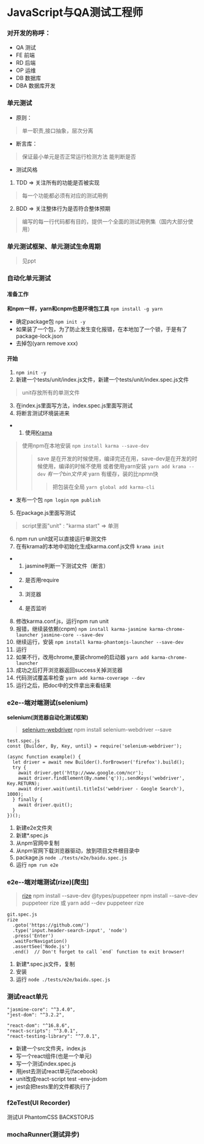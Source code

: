 # JavaScript与QA测试工程师
### 对开发的称呼：
* QA 测试
* FE 前端
* RD 后端
* OP 运维
* DB 数据库
* DBA 数据库开发

### 单元测试
* 原则：
> 单一职责,接口抽象，层次分离
* 断言库：
> 保证最小单元是否正常运行检测方法
> 能判断是否
* 测试风格
1. TDD => 关注所有的功能是否被实现
> 每一个功能都必须有对应的测试用例
2. BDD => 关注整体行为是否符合整体预期
> 编写的每一行代码都有目的，提供一个全面的测试用例集（国内大部分使用）

### 单元测试框架、单元测试生命周期
> 见ppt

### 自动化单元测试
#### 准备工作
**和npm一样，yarn和cnpm也是环境包工具**
`npm install -g yarn`
* 确定package包
`npm init -y`
* 如果装了一个包，为了防止发生变化报错，在本地加了一个锁，于是有了package-lock.json
* 去掉包(yarn remove xxx)
#### 开始
1. `npm init -y`
2. 新建一个tests/unit/index.js文件，新建一个tests/unit/index.spec.js文件
> unit存放所有的单测文件
3. 在index.js里面写方法，index.spec.js里面写测试
4. 将断言测试环境装进来
* 1. 使用[Krama](https://github.com/karma-runner/karma)

> 使用npm在本地安装
`npm install karma --save-dev`
>> save 是在开发的时候使用，编译完还在用，save-dev是在开发的时候使用，编译的时候不使用
> 或者使用yarn安装
`yarn add krama --dev`
_有一个bin文件夹_
>> yarn 有缓存，装的比npmn快
>>> 把包装在全局
`yarn global add karma-cli`
* 发布一个包
`npm login`
`npm publish`
5. 在package.js里面写测试
> script里面"unit" : "karma start" => 单测
6. npm run unit就可以直接运行单测文件
7. 在有krama的本地中初始化生成karma.conf.js文件
`krama init`
* 1. jasmine判断一下测试文件（断言）
* 2. 是否用require
* 3. 浏览器
* 4. 是否监听
8. 修改karma.conf.js，运行npm run unit
9. 报错，继续装依赖(cnpm)
`npm install karma-jasmine karma-chrome-launcher jasmine-core --save-dev`
10. 继续运行，安装
`npm install karma-phantomjs-launcher --save-dev`
11. 运行
12. 如果不行，改用chrome,要装chrome的启动器
`yarn add karma-chrome-launcher`
13. 成功之后打开浏览器返回success关掉浏览器
14. 代码测试覆盖率检查
`yarn add karma-coverage --dev`
15. 运行之后，把doc中的文件拿出来看结果


### e2e--端对端测试(selenium)
**selenium(浏览器自动化测试框架)**
> [selenium-webdriver](https://www.npmjs.com/package/selenium-webdriver)
> npm install selenium-webdriver --save
```
test.spec.js
const {Builder, By, Key, until} = require('selenium-webdriver');

(async function example() {
  let driver = await new Builder().forBrowser('firefox').build();
  try {
    await driver.get('http://www.google.com/ncr');
    await driver.findElement(By.name('q'));.sendKeys('webdriver', Key.RETURN);
    await driver.wait(until.titleIs('webdriver - Google Search'), 1000);
  } finally {
    await driver.quit();
  }
})();

```
1. 新建e2e文件夹
2. 新建*.spec.js
3. 从npm官网中复制
4. 从npm官网下载浏览器驱动，放到项目文件根目录中
5. package.js 
`node ./tests/e2e/baidu.spec.js`
6. 运行
`npm run e2e`


### e2e--端对端测试(rize)[爬虫]
> [rize](https://rize.js.org/)
> npm install --save-dev @types/puppeteer
> npm install --save-dev puppeteer rize
或
> yarn add --dev puppeteer rize
```
git.spec.js
rize
  .goto('https://github.com/')
  .type('input.header-search-input', 'node')
  .press('Enter')
  .waitForNavigation()
  .assertSee('Node.js')
  .end()  // Don't forget to call `end` function to exit browser!
```

1. 新建*.spec.js文件，复制
2. 安装
3. 运行
`node ./tests/e2e/baidu.spec.js`


### 测试react单元
```
"jasmine-core": "^3.4.0",
"jest-dom": "^3.2.2",

"react-dom": "^16.8.6",
"react-scripts": "^3.0.1",
"react-testing-library": "^7.0.1",
```
* 新建一个src文件夹，index.js
* 写一个react组件(也是一个单元)
* 写一个测试index.spec.js
* 用jest去测试react单元(facebook)
* unit改成react-script test -env-jsdom
* jest会把tests里的文件都执行了


### f2eTest(UI Recorder)
测试UI
PhantomCSS
BACKSTOPJS


### mochaRunner(测试异步)

